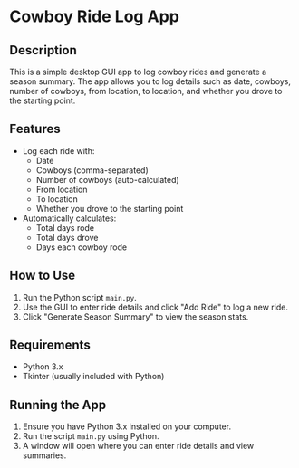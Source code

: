 # Cowboy Ride Log App

## Description
This is a simple desktop GUI app to log cowboy rides and generate a season summary. The app allows you to log details such as date, cowboys, number of cowboys, from location, to location, and whether you drove to the starting point.

## Features
- Log each ride with:
  - Date
  - Cowboys (comma-separated)
  - Number of cowboys (auto-calculated)
  - From location
  - To location
  - Whether you drove to the starting point
- Automatically calculates:
  - Total days rode
  - Total days drove
  - Days each cowboy rode

## How to Use
1. Run the Python script `main.py`.
2. Use the GUI to enter ride details and click "Add Ride" to log a new ride.
3. Click "Generate Season Summary" to view the season stats.

## Requirements
- Python 3.x
- Tkinter (usually included with Python)

## Running the App
1. Ensure you have Python 3.x installed on your computer.
2. Run the script `main.py` using Python.
3. A window will open where you can enter ride details and view summaries.
